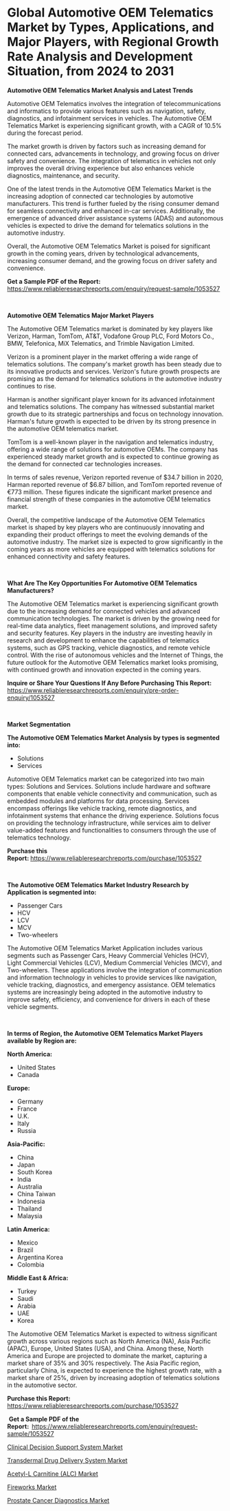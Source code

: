<p><h1>Global Automotive OEM Telematics Market by Types, Applications, and Major Players, with Regional Growth Rate Analysis and Development Situation, from 2024 to 2031</h1></p><p><strong>Automotive OEM Telematics Market Analysis and Latest Trends</strong></p>
<p><p>Automotive OEM Telematics involves the integration of telecommunications and informatics to provide various features such as navigation, safety, diagnostics, and infotainment services in vehicles. The Automotive OEM Telematics Market is experiencing significant growth, with a CAGR of 10.5% during the forecast period. </p><p>The market growth is driven by factors such as increasing demand for connected cars, advancements in technology, and growing focus on driver safety and convenience. The integration of telematics in vehicles not only improves the overall driving experience but also enhances vehicle diagnostics, maintenance, and security. </p><p>One of the latest trends in the Automotive OEM Telematics Market is the increasing adoption of connected car technologies by automotive manufacturers. This trend is further fueled by the rising consumer demand for seamless connectivity and enhanced in-car services. Additionally, the emergence of advanced driver assistance systems (ADAS) and autonomous vehicles is expected to drive the demand for telematics solutions in the automotive industry. </p><p>Overall, the Automotive OEM Telematics Market is poised for significant growth in the coming years, driven by technological advancements, increasing consumer demand, and the growing focus on driver safety and convenience.</p></p>
<p><strong>Get a Sample PDF of the Report:&nbsp;</strong> <a href="https://www.reliableresearchreports.com/enquiry/request-sample/1053527">https://www.reliableresearchreports.com/enquiry/request-sample/1053527</a></p>
<p>&nbsp;</p>
<p><strong>Automotive OEM Telematics Major Market Players</strong></p>
<p><p>The Automotive OEM Telematics market is dominated by key players like Verizon, Harman, TomTom, AT&T, Vodafone Group PLC, Ford Motors Co., BMW, Telefonica, MiX Telematics, and Trimble Navigation Limited. </p><p>Verizon is a prominent player in the market offering a wide range of telematics solutions. The company's market growth has been steady due to its innovative products and services. Verizon's future growth prospects are promising as the demand for telematics solutions in the automotive industry continues to rise.</p><p>Harman is another significant player known for its advanced infotainment and telematics solutions. The company has witnessed substantial market growth due to its strategic partnerships and focus on technology innovation. Harman's future growth is expected to be driven by its strong presence in the automotive OEM telematics market.</p><p>TomTom is a well-known player in the navigation and telematics industry, offering a wide range of solutions for automotive OEMs. The company has experienced steady market growth and is expected to continue growing as the demand for connected car technologies increases.</p><p>In terms of sales revenue, Verizon reported revenue of $34.7 billion in 2020, Harman reported revenue of $6.87 billion, and TomTom reported revenue of €773 million. These figures indicate the significant market presence and financial strength of these companies in the automotive OEM telematics market.</p><p>Overall, the competitive landscape of the Automotive OEM Telematics market is shaped by key players who are continuously innovating and expanding their product offerings to meet the evolving demands of the automotive industry. The market size is expected to grow significantly in the coming years as more vehicles are equipped with telematics solutions for enhanced connectivity and safety features.</p></p>
<p>&nbsp;</p>
<p><strong>What Are The Key Opportunities For Automotive OEM Telematics Manufacturers?</strong></p>
<p><p>The Automotive OEM Telematics market is experiencing significant growth due to the increasing demand for connected vehicles and advanced communication technologies. The market is driven by the growing need for real-time data analytics, fleet management solutions, and improved safety and security features. Key players in the industry are investing heavily in research and development to enhance the capabilities of telematics systems, such as GPS tracking, vehicle diagnostics, and remote vehicle control. With the rise of autonomous vehicles and the Internet of Things, the future outlook for the Automotive OEM Telematics market looks promising, with continued growth and innovation expected in the coming years.</p></p>
<p><strong>Inquire or Share Your Questions If Any Before Purchasing This Report:</strong> <a href="https://www.reliableresearchreports.com/enquiry/pre-order-enquiry/1053527">https://www.reliableresearchreports.com/enquiry/pre-order-enquiry/1053527</a></p>
<p>&nbsp;</p>
<p><strong>Market Segmentation</strong></p>
<p><strong>The Automotive OEM Telematics Market Analysis by types is segmented into:</strong></p>
<p><ul><li>Solutions</li><li>Services</li></ul></p>
<p><p>Automotive OEM Telematics market can be categorized into two main types: Solutions and Services. Solutions include hardware and software components that enable vehicle connectivity and communication, such as embedded modules and platforms for data processing. Services encompass offerings like vehicle tracking, remote diagnostics, and infotainment systems that enhance the driving experience. Solutions focus on providing the technology infrastructure, while services aim to deliver value-added features and functionalities to consumers through the use of telematics technology.</p></p>
<p><strong>Purchase this Report:&nbsp;</strong><a href="https://www.reliableresearchreports.com/purchase/1053527">https://www.reliableresearchreports.com/purchase/1053527</a></p>
<p>&nbsp;</p>
<p><strong>The Automotive OEM Telematics Market Industry Research by Application is segmented into:</strong></p>
<p><ul><li>Passenger Cars</li><li>HCV</li><li>LCV</li><li>MCV</li><li>Two-wheelers</li></ul></p>
<p><p>The Automotive OEM Telematics Market Application includes various segments such as Passenger Cars, Heavy Commercial Vehicles (HCV), Light Commercial Vehicles (LCV), Medium Commercial Vehicles (MCV), and Two-wheelers. These applications involve the integration of communication and information technology in vehicles to provide services like navigation, vehicle tracking, diagnostics, and emergency assistance. OEM telematics systems are increasingly being adopted in the automotive industry to improve safety, efficiency, and convenience for drivers in each of these vehicle segments.</p></p>
<p>&nbsp;</p>
<p><strong>In terms of Region, the Automotive OEM Telematics Market Players available by Region are:</strong></p>
<p>
    <p> <strong> North America: </strong>
        <ul>
            <li>United States</li>
            <li>Canada</li>
        </ul>
        </p> 
    <p> <strong> Europe: </strong>
        <ul>
            <li>Germany</li>
            <li>France</li>
            <li>U.K.</li>
            <li>Italy</li>
            <li>Russia</li>
        </ul>
        </p> 
    <p> <strong> Asia-Pacific: </strong>
        <ul>
            <li>China</li>
            <li>Japan</li>
            <li>South Korea</li>
            <li>India</li>
            <li>Australia</li>
            <li>China Taiwan</li>
            <li>Indonesia</li>
            <li>Thailand</li>
            <li>Malaysia</li>
        </ul>
        </p> 
    <p> <strong> Latin America: </strong>
        <ul>
            <li>Mexico</li>
            <li>Brazil</li>
            <li>Argentina Korea</li>
            <li>Colombia</li>
        </ul>
        </p> 
    <p> <strong> Middle East & Africa: </strong>
        <ul>
            <li>Turkey</li>
            <li>Saudi</li>
            <li>Arabia</li>
            <li>UAE</li>
            <li>Korea</li>
        </ul>
    </p>
    </p>
<p><p>The Automotive OEM Telematics Market is expected to witness significant growth across various regions such as North America (NA), Asia Pacific (APAC), Europe, United States (USA), and China. Among these, North America and Europe are projected to dominate the market, capturing a market share of 35% and 30% respectively. The Asia Pacific region, particularly China, is expected to experience the highest growth rate, with a market share of 25%, driven by increasing adoption of telematics solutions in the automotive sector.</p></p>
<p><strong>Purchase this Report: </strong><a href="https://www.reliableresearchreports.com/purchase/1053527">https://www.reliableresearchreports.com/purchase/1053527</a></p>
<p>&nbsp;<strong>Get a Sample PDF of the Report:&nbsp;&nbsp;</strong><a href="https://www.reliableresearchreports.com/enquiry/request-sample/1053527">https://www.reliableresearchreports.com/enquiry/request-sample/1053527</a></p>
<p><strong></strong></p>
<p><p><a href="https://medium.com/p/f3cb772e6288/edit">Clinical Decision Support System Market</a></p><p><a href="https://medium.com/p/75d671889c44/edit">Transdermal Drug Delivery System Market</a></p><p><a href="https://github.com/pizolina/Market-Research-Report-List-3/blob/main/acetyl-l-carnitine-alc-market.md">Acetyl-L Carnitine (ALC) Market</a></p><p><a href="https://github.com/tamvrosiya/Market-Research-Report-List-2/blob/main/fireworks-market.md">Fireworks Market</a></p><p><a href="https://medium.com/p/5e749e914bc8/edit">Prostate Cancer Diagnostics Market</a></p></p>
